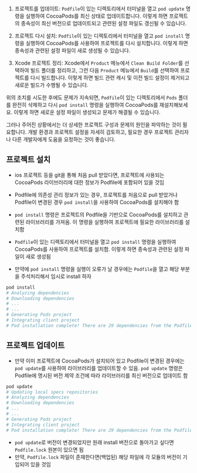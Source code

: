 1. 프로젝트를 업데이트: `Podfile`이 있는 디렉토리에서 터미널을 열고 `pod update` 명령을 실행하여 CocoaPods를 최신 상태로 업데이트합니다. 이렇게 하면 프로젝트의 종속성이 최신 버전으로 업데이트되고 관련된 설정 파일도 갱신될 수 있습니다.
    
2. 프로젝트 다시 설치: `Podfile`이 있는 디렉토리에서 터미널을 열고 `pod install` 명령을 실행하여 CocoaPods를 사용하여 프로젝트를 다시 설치합니다. 이렇게 하면 종속성과 관련된 설정 파일이 새로 생성될 수 있습니다.
    
3. Xcode 프로젝트 정리: Xcode에서 `Product` 메뉴에서 `Clean Build Folder`를 선택하여 빌드 폴더를 정리하고, 그런 다음 `Product` 메뉴에서 `Build`를 선택하여 프로젝트를 다시 빌드합니다. 이렇게 하면 빌드 관련 캐시 및 이전 빌드 설정이 제거되고 새로운 빌드가 수행될 수 있습니다.
    

위의 조치를 시도한 후에도 문제가 지속되면, `Podfile`이 있는 디렉토리에서 `Pods` 폴더를 완전히 삭제하고 다시 `pod install` 명령을 실행하여 CocoaPods를 재설치해보세요. 이렇게 하면 새로운 설정 파일이 생성되고 문제가 해결될 수 있습니다.

그러나 주어진 상황에서는 더 상세한 프로젝트 구성과 문제의 원인을 파악하는 것이 필요합니다. 개발 환경과 프로젝트 설정을 자세히 검토하고, 필요한 경우 프로젝트 관리자나 다른 개발자에게 도움을 요청하는 것이 좋습니다.


## 프로젝트 설치
- ios 프로젝트 등을 git을 통해 처음 pull 받았다면, 프로젝트에 사용되는 CocoaPods 라이브러리에 대한 정보가 Podfile에 포함되어 있을 것임
- Podfile에 의존성 관리 정보가 있는 경우, 프로젝트를 처음으로 pull 받았거나 Podfile이 변경된 경우 `pod install`을 사용하여 CocoaPods를 설치해야 함
- `pod install` 명령은 프로젝트의 Podfile을 기반으로 CocoaPods를 설치하고 관련된 라이브러리를 가져옴. 이 명령을 실행하여 프로젝트에 필요한 라이브러리를 설치함

- `Podfile`이 있는 디렉토리에서 터미널을 열고 `pod install` 명령을 실행하여 CocoaPods를 사용하여 프로젝트를 설치함. 이렇게 하면 종속성과 관련된 설정 파일이 새로 생성됨
- 만약에 `pod install` 명령을 실행이 오류가 날 경우에는 `Podfile`을 열고 해당 부분을 주석처리해서 임시로 install 하자
```ruby
pod install
# Analyzing dependencies
# Downloading dependencies
# ...
# ...
# Generating Pods project
# Integrating client project
# Pod installation complete! There are 29 dependencies from the Podfile and 41 total pods installed.
```

## 프로젝트 업데이트
- 만약 이미 프로젝트에 CocoaPods가 설치되어 있고 Podfile이 변경된 경우에는 `pod update`를 사용하여 라이브러리를 업데이트할 수 있음. `pod update` 명령은 Podfile에 명시된 버전 제약 조건에 따라 라이브러리를 최신 버전으로 업데이트 함

```ruby
pod update
# Updating local specs repositories
# Analyzing dependencies
# Downloading dependencies
# ...
# ...
# Generating Pods project
# Integrating client project
# Pod installation complete! There are 29 dependencies from the Podfile and 45 total pods installed.
```

- `pod update`로 버전이 변경되었지만 원래 install 버전으로 돌아가고 싶다면 `Podfile.lock` 원본이 있으면 됨
- 만약, `Podfile.lock` 파일이 존재한다면(백업된) 해당 파일에 각 모듈의 버전이 기입되어 있을 것임
